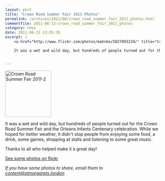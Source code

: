 ```yaml
---
layout: post
title: "Crown Road Summer Fair 2011 Photos"
permalink: /archives/2011/06/crown_road_summer_fair_2011_photos.html
commentfile: 2011-06-13-crown_road_summer_fair_2011_photos
category: news
date: 2011-06-13 13:55:35
excerpt: |
    <a href="http://www.flickr.com/photos/mahnke/5827893219/" title="Crown Road Summer Fair 2011-2 by Peter M, on Flickr"><img src="/assets/images/2011/5827893219_27fb28faf5_m.jpg" width="150" class="photo right" alt="Crown Road Summer Fair 2011-2"></a>

    It was a wet and wild day, but hundreds of people turned out for the Crown Road Summer Fair and the Orleans Infants Centenary celebration.  While we hoped for better weather, it didn't stop people from enjoying some food, a drink, some games, shopping at stalls and listening to some great music.


---
```


<a href="http://www.flickr.com/photos/mahnke/5827893219/" title="Crown Road Summer Fair 2011-2 by Peter M, on Flickr"><img src="/assets/images/2011/5827893219_27fb28faf5_m.jpg" width="150" class="photo right" alt="Crown Road Summer Fair 2011-2"></a>

It was a wet and wild day, but hundreds of people turned out for the Crown Road Summer Fair and the Orleans Infants Centenary celebration. While we hoped for better weather, it didn't stop people from enjoying some food, a drink, some games, shopping at stalls and listening to some great music.

Thanks to all who helped make it a great day!

[See some photos on flickr](http://www.flickr.com//photos/mahnke/sets/72157626951247128/show/)

<em>If you have some photos to share, email them to [content@stmargarets.london](mailto:content@stmargarets.london.</em>)
